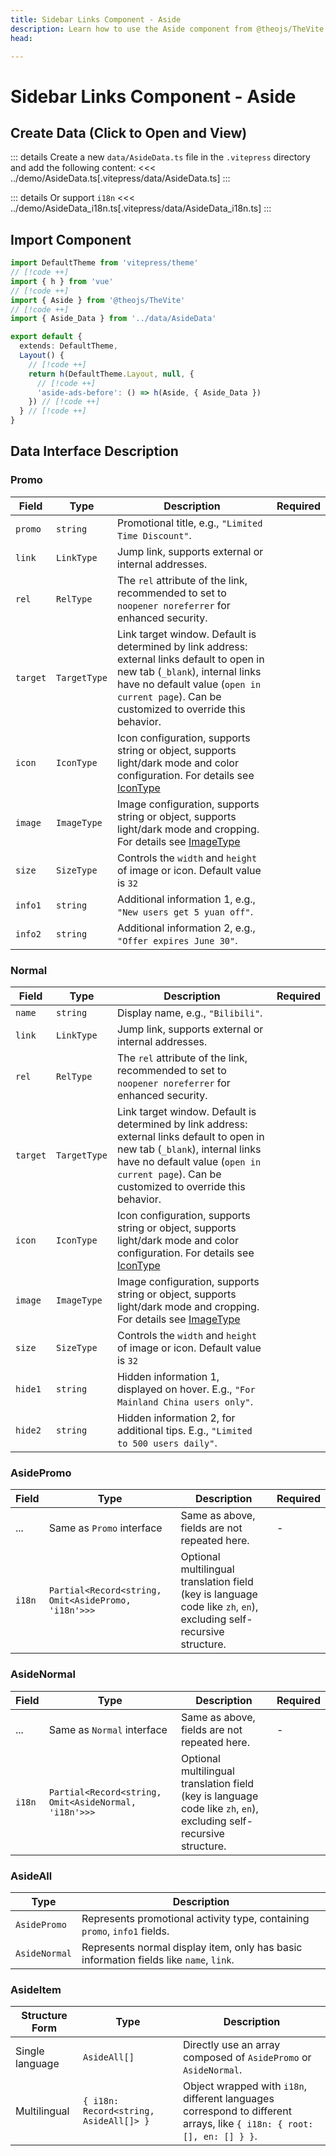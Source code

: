 ```yaml
---
title: Sidebar Links Component - Aside
description: Learn how to use the Aside component from @theojs/TheVite plugin to add custom links, promotional information, or brand logos to the sidebar of your VitePress site. This guide will walk you through configuring data and integrating the component to enrich sidebar content and enhance user experience.
head:

---
```


# Sidebar Links Component - Aside



## Create Data (Click to Open and View)

::: details Create a new `data/AsideData.ts` file in the `.vitepress` directory and add the following content:
<<< ../demo/AsideData.ts[.vitepress/data/AsideData.ts]
:::

::: details Or support `i18n`
<<< ../demo/AsideData_i18n.ts[.vitepress/data/AsideData_i18n.ts]
:::

## Import Component

```ts [.vitepress/theme/index.ts]
import DefaultTheme from 'vitepress/theme'
// [!code ++]
import { h } from 'vue'
// [!code ++]
import { Aside } from '@theojs/TheVite'
// [!code ++]
import { Aside_Data } from '../data/AsideData'

export default {
  extends: DefaultTheme,
  Layout() {
    // [!code ++]
    return h(DefaultTheme.Layout, null, {
      // [!code ++]
      'aside-ads-before': () => h(Aside, { Aside_Data })
    }) // [!code ++]
  } // [!code ++]
}
```

## Data Interface Description

### Promo

| Field    | Type         | Description                                                                                                                                             | Required               |
| -------- | ------------ | ------------------------------------------------------------------------------------------------------------------------------------------------------- | ---------------------- |
| `promo`  | `string`     | Promotional title, e.g., `"Limited Time Discount"`.                                                                                                   | <Badge text="Required" /> |
| `link`   | `LinkType`   | Jump link, supports external or internal addresses.                                                                                                    | <Badge text="Optional" /> |
| `rel`    | `RelType`    | The `rel` attribute of the link, recommended to set to `noopener noreferrer` for enhanced security.                                                   | <Badge text="Optional" /> |
| `target` | `TargetType` | Link target window. Default is determined by link address: external links default to open in new tab (`_blank`), internal links have no default value (`open in current page`). Can be customized to override this behavior. | <Badge text="Optional" /> |
| `icon`   | `IconType`   | Icon configuration, supports string or object, supports light/dark mode and color configuration. For details see [IconType](#IconType)              | <Badge text="Optional" /> |
| `image`  | `ImageType`  | Image configuration, supports string or object, supports light/dark mode and cropping. For details see [ImageType](#ImageType)                       | <Badge text="Optional" /> |
| `size`   | `SizeType`   | Controls the `width` and `height` of image or icon. Default value is `32`                                                                              | <Badge text="Optional" /> |
| `info1`  | `string`     | Additional information 1, e.g., `"New users get 5 yuan off"`.                                                                                         | <Badge text="Optional" /> |
| `info2`  | `string`     | Additional information 2, e.g., `"Offer expires June 30"`.                                                                                            | <Badge text="Optional" /> |

### Normal

| Field    | Type         | Description                                                                                                                                             | Required               |
| -------- | ------------ | ------------------------------------------------------------------------------------------------------------------------------------------------------- | ---------------------- |
| `name`   | `string`     | Display name, e.g., `"Bilibili"`.                                                                                                                     | <Badge text="Required" /> |
| `link`   | `LinkType`   | Jump link, supports external or internal addresses.                                                                                                    | <Badge text="Optional" /> |
| `rel`    | `RelType`    | The `rel` attribute of the link, recommended to set to `noopener noreferrer` for enhanced security.                                                   | <Badge text="Optional" /> |
| `target` | `TargetType` | Link target window. Default is determined by link address: external links default to open in new tab (`_blank`), internal links have no default value (`open in current page`). Can be customized to override this behavior. | <Badge text="Optional" /> |
| `icon`   | `IconType`   | Icon configuration, supports string or object, supports light/dark mode and color configuration. For details see [IconType](#IconType)              | <Badge text="Optional" /> |
| `image`  | `ImageType`  | Image configuration, supports string or object, supports light/dark mode and cropping. For details see [ImageType](#ImageType)                       | <Badge text="Optional" /> |
| `size`   | `SizeType`   | Controls the `width` and `height` of image or icon. Default value is `32`                                                                              | <Badge text="Optional" /> |
| `hide1`  | `string`     | Hidden information 1, displayed on hover. E.g., `"For Mainland China users only"`.                                                                   | <Badge text="Optional" /> |
| `hide2`  | `string`     | Hidden information 2, for additional tips. E.g., `"Limited to 500 users daily"`.                                                                     | <Badge text="Optional" /> |

### AsidePromo

| Field  | Type                                                | Description                                                                                                         | Required               |
| ------ | --------------------------------------------------- | ------------------------------------------------------------------------------------------------------------------- | ---------------------- |
| ...    | Same as `Promo` interface                           | Same as above, fields are not repeated here.                                                                       | -                      |
| `i18n` | `Partial<Record<string, Omit<AsidePromo, 'i18n'>>>` | Optional multilingual translation field (key is language code like `zh`, `en`), excluding self-recursive structure. | <Badge text="Optional" /> |

### AsideNormal

| Field  | Type                                                 | Description                                                                                                         | Required               |
| ------ | ---------------------------------------------------- | ------------------------------------------------------------------------------------------------------------------- | ---------------------- |
| ...    | Same as `Normal` interface                           | Same as above, fields are not repeated here.                                                                       | -                      |
| `i18n` | `Partial<Record<string, Omit<AsideNormal, 'i18n'>>>` | Optional multilingual translation field (key is language code like `zh`, `en`), excluding self-recursive structure. | <Badge text="Optional" /> |

### AsideAll

| Type          | Description                                                                |
| ------------- | -------------------------------------------------------------------------- |
| `AsidePromo`  | Represents promotional activity type, containing `promo`, `info1` fields. |
| `AsideNormal` | Represents normal display item, only has basic information fields like `name`, `link`. |

### AsideItem

| Structure Form    | Type                                   | Description                                                                                                        |
| ----------------- | -------------------------------------- | ------------------------------------------------------------------------------------------------------------------ |
| Single language   | `AsideAll[]`                           | Directly use an array composed of `AsidePromo` or `AsideNormal`.                                                  |
| Multilingual      | `{ i18n: Record<string, AsideAll[]> }` | Object wrapped with `i18n`, different languages correspond to different arrays, like `{ i18n: { root: [], en: [] } }`. |

<!--@include: ../demo/type.md-->
